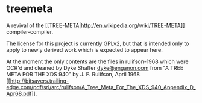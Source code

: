 treemeta
========

A revival of the [[TREE-META|http://en.wikipedia.org/wiki/TREE-META]] compiler-compiler.

The license for this project is currently GPLv2, but that is intended only to apply to newly derived work which is expected to appear here.  

At the moment the only contents are the files in rulifson-1968 which were OCR'd and cleaned by Dyke Shaffer <dyke@enganon.com> from "A TREE META FOR THE XDS 940" by J. F. Rulifson, April 1968 [[http://bitsavers.trailing-edge.com/pdf/sri/arc/rulifson/A_Tree_Meta_For_The_XDS_940_Appendix_D_Apr68.pdf]].
